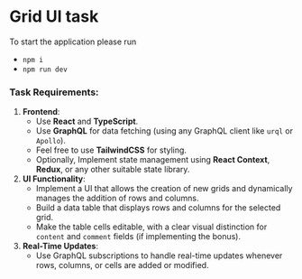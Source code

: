 # Grid UI task

To start the application please run 
- `npm i`
- `npm run dev`
### Task Requirements:

1. **Frontend**:
    - Use **React** and **TypeScript**.
    - Use **GraphQL** for data fetching (using any GraphQL client like `urql` or `Apollo`).
    - Feel free to use **TailwindCSS** for styling.
    - Optionally, Implement state management using **React Context**, **Redux**, or any other suitable state library.
2. **UI Functionality**:
    - Implement a UI that allows the creation of new grids and dynamically manages the addition of rows and columns.
    - Build a data table that displays rows and columns for the selected grid.
    - Make the table cells editable, with a clear visual distinction for `content` and `comment` fields (if implementing the bonus).
3. **Real-Time Updates**:
    - Use GraphQL subscriptions to handle real-time updates whenever rows, columns, or cells are added or modified.

